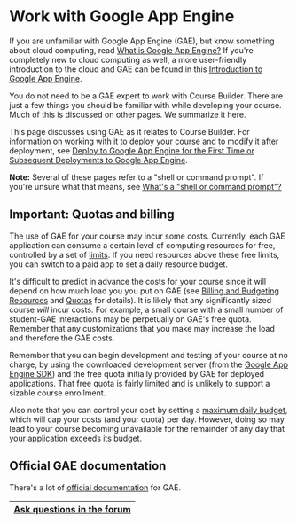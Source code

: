 <h1>Work with Google App Engine</h1>

If you are unfamiliar with Google App Engine (GAE), but know something about cloud computing, read [What is Google App Engine?](https://developers.google.com/appengine/docs/whatisgoogleappengine) If you're completely new to cloud computing as well, a more user-friendly introduction to the cloud and GAE can be found in this [Introduction to Google App Engine](https://developers.google.com/academy/apis/cloud/appengine/intro/).

You do not need to be a GAE expert to work with Course Builder. There are just a few things you should be familiar with while developing your course. Much of this is discussed on other pages. We summarize it  here.

This page discusses using GAE as it relates to Course Builder. For information on working with it to deploy your course and to modify it after deployment, see [Deploy to Google App Engine for the First Time or Subsequent Deployments to Google App Engine](DeployAgain.md).

**Note:** Several of these pages refer to a "shell or command prompt". If you're unsure what that means, see [What's a "shell or command prompt"?](http://code.google.com/p/gcb-x-03141590/wiki/FAQ#What%27s_a_%22shell_or_command_prompt%22?)



## Important: Quotas and billing ##
The use of GAE for your course may incur some costs. Currently, each GAE application can consume a certain level of computing resources for free, controlled by a set of [limits](https://developers.google.com/appengine/docs/quotas). If you need resources above these free limits, you can switch to a paid app to set a daily resource budget.

It's difficult to predict in advance the costs for your course since it will depend on how much load you you put on GAE (see [Billing and Budgeting Resources](https://developers.google.com/appengine/docs/billing) and [Quotas](https://developers.google.com/appengine/docs/quotas) for details). It is likely that any significantly sized course _will_ incur costs. For example, a small course with a small number of student-GAE interactions may be perpetually on GAE's free quota. Remember that any customizations that you make may increase the load and therefore the GAE costs.


Remember that you can begin development and testing of your course at no charge, by using the downloaded development server (from the [Google App Engine SDK](https://code.google.com/p/course-builder/wiki/AppEngine#Download_and_install_App_Engine)) and the free quota initially provided by GAE for deployed applications. That free quota is fairly limited and is unlikely to support a sizable course enrollment.

Also note that you can control your cost by setting a [maximum daily budget](https://developers.google.com/appengine/docs/billing#Setting_a_Daily_Budget), which will cap your costs (and your quota) per day.  However, doing so may lead to your course becoming unavailable for the remainder of any day that your application exceeds its budget.

## Official GAE documentation ##

There's a lot of [official documentation](https://developers.google.com/appengine/docs/python/config/appconfig#Required_Elements) for GAE.

| [Ask questions in the forum](https://groups.google.com/forum/?fromgroups#!categories/course-builder-forum/customize-and-deploy-course-builder-code) |
|:----------------------------------------------------------------------------------------------------------------------------------------------------|